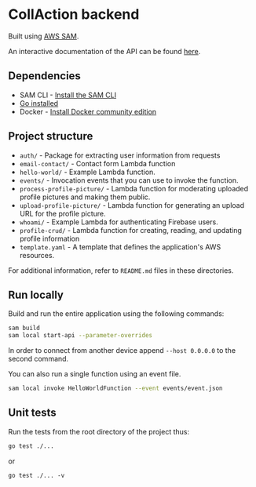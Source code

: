 # CollAction backend
Built using [AWS SAM](https://github.com/aws/serverless-application-model).

An interactive documentation of the API can be found [here](https://editor.swagger.io/?url=https://raw.githubusercontent.com/CollActionteam/collaction_backend/development/docs/api.yaml).

## Dependencies
* SAM CLI - [Install the SAM CLI](https://docs.aws.amazon.com/serverless-application-model/latest/developerguide/serverless-sam-cli-install.html)
* [Go installed](https://golang.org/doc/install)
* Docker - [Install Docker community edition](https://hub.docker.com/search/?type=edition&offering=community)

## Project structure
- `auth/` - Package for extracting user information from requests
- `email-contact/` - Contact form Lambda function
- `hello-world/` - Example Lambda function.
- `events/` - Invocation events that you can use to invoke the function.
- `process-profile-picture/` - Lambda function for moderating uploaded profile pictures and making them public. 
- `upload-profile-picture/` - Lambda function for generating an upload URL for the profile picture. 
- `whoami/` - Example Lambda for authenticating Firebase users. 
- `profile-crud/` - Lambda function for creating, reading, and updating profile information
- `template.yaml` - A template that defines the application's AWS resources.

For additional information, refer to `README.md` files in these directories.

## Run locally
Build and run the entire application using the following commands:
```bash
sam build
sam local start-api --parameter-overrides
```
In order to connect from another device append `--host 0.0.0.0` to the second command.

You can also run a single function using an event file.
```bash
sam local invoke HelloWorldFunction --event events/event.json
```

## Unit tests
Run the tests from the root directory of the project thus:
```bash
go test ./...
```
or
```
go test ./... -v
```
